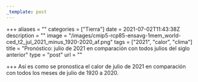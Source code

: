 ```yaml
---
_template: post
---
```



+++
aliases = ""
categories = ["Tierra"]
date = 2021-07-02T11:43:38Z
description = ""
image = "/images/cmip5-rcp85-ensavg-1mem_world-ced_t2_jul_2021_minus_1920-2020_af.png"
tags = ["2021", "calor", "clima"]
title = "Pronóstico: julio de 2021 en comparación con todos julios del siglo anterior"
type = "post"
url = ""

+++
Así es como se pronostica el calor de julio de 2021 en comparación con todos los meses de julio de 1920 a 2020.
